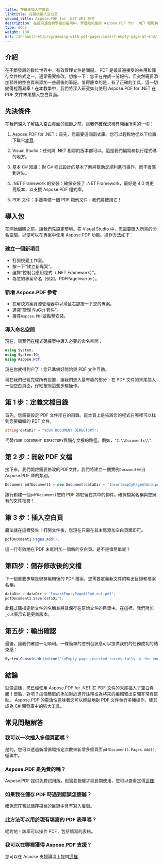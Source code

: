 ```yaml
---
title: 在最後插入空白頁
linktitle: 在最後插入空白頁
second_title: Aspose.PDF for .NET API 參考
description: 在這份適合初學者的指南中，學習如何使用 Aspose.PDF for .NET 輕鬆將空白頁面插入 PDF 文件。非常適合快速編輯。
type: docs
weight: 130
url: /zh-hant/net/programming-with-pdf-pages/insert-empty-page-at-end/
---
```

## 介紹

在不斷發展的數位世界中，有效管理文件是關鍵。 PDF 是最普遍接受的共用和儲存文件格式之一，通常需要修改。想像一下：您正在完成一份報告，但突然需要添加額外的空白頁來添加一些最後的筆記。值得慶幸的是，有了正確的工具，這一切變得輕而易舉！在本教學中，我們將深入研究如何使用 Aspose.PDF for .NET 在 PDF 文件末尾插入空白頁面。

## 先決條件

在我們深入了解插入空白頁面的細節之前，讓我們確保您擁有開始所需的一切：

1.  Aspose.PDF for .NET：首先，您需要這個函式庫。您可以輕鬆地從以下位置下載它[本頁](https://releases.aspose.com/pdf/net/).

2. Visual Studio：任何與 .NET 相容的版本都可以。這是我們編寫和執行程式碼的地方。

3. 基本 C# 知識：對 C# 程式設計的基本了解將幫助您順利進行操作，而不會感到迷失。

4. .NET Framework 的安裝：確保安裝了 .NET Framework，最好是 4.0 或更高版本，以支援 Aspose.PDF 程式庫。

5. PDF 文件：手邊準備一個 PDF 範例文件 - 我們將使用它！

## 導入包

在開始編碼之前，讓我們先設定環境。在 Visual Studio 中，您需要匯入所需的命名空間，以便可以在專案中使用 Aspose.PDF 功能。操作方法如下：

### 建立一個新項目

- 打開視覺工作室。
- 按一下“建立新專案”。
- 選擇“控制台應用程式（.NET Framework）”。
- 為您的專案命名（例如，PDFPageInserter）。

### 新增 Aspose.PDF 參考

- 在解決方案資源管理器中以滑鼠右鍵按一下您的專案。
- 選擇“管理 NuGet 套件”。
- 搜尋`Aspose.PDF`並點擊安裝。

### 導入命名空間

現在，讓我們在程式碼檔案中導入必要的命名空間：

```csharp
using System;
using System.IO;
using Aspose.Pdf;
```

現在你就得到它了！您已準備好開始與 PDF 文件互動。

現在我們已經完成所有設置，讓我們進入最有趣的部分 - 在 PDF 文件的末尾插入一個空白頁面。仔細按照這些步驟操作。

## 第 1 步：定義文檔目錄

首先，您需要設定 PDF 文件所在的目錄。這本質上是告訴您的程式在哪裡可以找到您要編輯的 PDF 文件。

```csharp
string dataDir = "YOUR DOCUMENT DIRECTORY";
```

代替`YOUR DOCUMENT DIRECTORY`與儲存文檔的路徑。例如，`"C:\\Documents\\"`.

## 第 2 步：開啟 PDF 文檔

接下來，我們開啟需要修改的PDF文件。我們將建立一個實例`Document`來自 Aspose.PDF 庫的類別。

```csharp
Document pdfDocument1 = new Document(dataDir + "InsertEmptyPageAtEnd.pdf");
```

該行創建一個`pdfDocument1`您的 PDF 將駐留在其中的物件。確保檔案名稱與您擁有的文件相符！

## 第 3 步：插入空白頁

魔法就在這裡發生！打開文件後，您現在只需在其末尾添加空白頁面即可。 

```csharp
pdfDocument1.Pages.Add();
```

這一行有效地在 PDF 末尾附加一個新的空白頁。是不是很簡單呢？

## 第四步：儲存修改後的文檔

下一個重要步驟是儲存編輯後的 PDF 檔案。您需要定義新文件的輸出目錄和檔案名稱。

```csharp
dataDir = dataDir + "InsertEmptyPageAtEnd_out.pdf";
pdfDocument1.Save(dataDir);
```

此程式碼指定新文件的名稱並將其保存在原始文件的目錄中。在這裡，我們附加`_out`表示它是更新版本。

## 第五步：輸出確認

最後，讓我們確認一切順利。一條簡單的控制台訊息可以提供我們的任務成功的結束感：

```csharp
System.Console.WriteLine("\nEmpty page inserted successfully at the end of document.\nFile saved at " + dataDir);
```

## 結論

就像這樣，您已經使用 Aspose.PDF for .NET 在 PDF 文件的末尾插入了空白頁面！很酷，對吧？這個簡單的添加對於進行註釋或為將來的編輯留出空間非常有幫助。 Aspose.PDF 的靈活性意味著您可以輕鬆地對 PDF 文件執行多種操作，使其成為 C# 開發庫中的強大工具。

## 常見問題解答

### 我可以一次插入多個頁面嗎？
是的，您可以透過新增循環指定次數來新增多個頁面`pdfDocument1.Pages.Add();`循環中。

### Aspose.PDF 是免費的嗎？
 Aspose.PDF 提供免費試用版，但需要授權才能長期使用。您可以查看定價[這裡](https://purchase.aspose.com/buy).

### 如果我在儲存 PDF 時遇到錯誤怎麼辦？
確保您在嘗試儲存檔案的目錄中具有寫入權限。

### 此方法可以用於現有填寫的 PDF 表單嗎？
絕對地！該庫可以操作 PDF，包括填寫的表格。

### 我可以在哪裡獲得 Aspose.PDF 支援？
您可以在 Aspose 支援論壇上提問[這裡](https://forum.aspose.com/c/pdf/10).